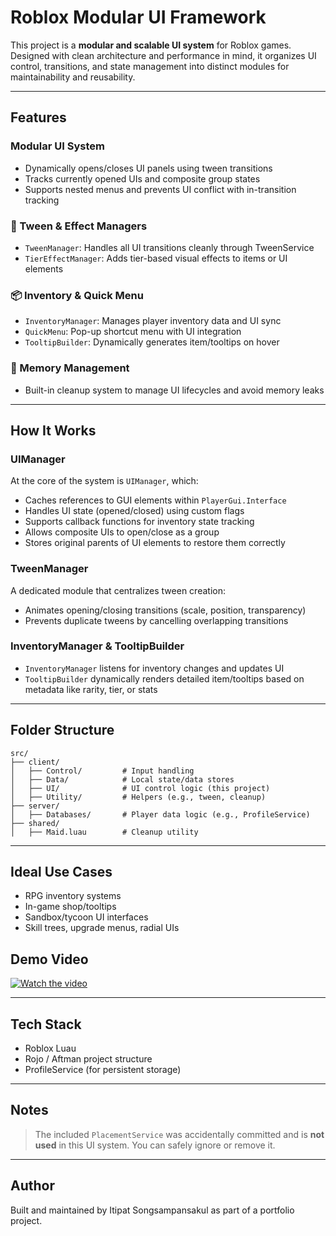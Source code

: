 #  Roblox Modular UI Framework

This project is a **modular and scalable UI system** for Roblox games. Designed with clean architecture and performance in mind, it organizes UI control, transitions, and state management into distinct modules for maintainability and reusability.

---

##  Features

###  Modular UI System
- Dynamically opens/closes UI panels using tween transitions
- Tracks currently opened UIs and composite group states
- Supports nested menus and prevents UI conflict with in-transition tracking

### 🔧 Tween & Effect Managers
- `TweenManager`: Handles all UI transitions cleanly through TweenService
- `TierEffectManager`: Adds tier-based visual effects to items or UI elements

### 📦 Inventory & Quick Menu
- `InventoryManager`: Manages player inventory data and UI sync
- `QuickMenu`: Pop-up shortcut menu with UI integration
- `TooltipBuilder`: Dynamically generates item/tooltips on hover

### 🧼 Memory Management
- Built-in cleanup system to manage UI lifecycles and avoid memory leaks

---

##  How It Works

### UIManager
At the core of the system is `UIManager`, which:
- Caches references to GUI elements within `PlayerGui.Interface`
- Handles UI state (opened/closed) using custom flags
- Supports callback functions for inventory state tracking
- Allows composite UIs to open/close as a group
- Stores original parents of UI elements to restore them correctly

### TweenManager
A dedicated module that centralizes tween creation:
- Animates opening/closing transitions (scale, position, transparency)
- Prevents duplicate tweens by cancelling overlapping transitions

### InventoryManager & TooltipBuilder
- `InventoryManager` listens for inventory changes and updates UI
- `TooltipBuilder` dynamically renders detailed item/tooltips
  based on metadata like rarity, tier, or stats

---

## Folder Structure

```
src/
├── client/
│   ├── Control/         # Input handling
│   ├── Data/            # Local state/data stores
│   ├── UI/              # UI control logic (this project)
│   ├── Utility/         # Helpers (e.g., tween, cleanup)
├── server/
│   ├── Databases/       # Player data logic (e.g., ProfileService)
├── shared/
│   ├── Maid.luau        # Cleanup utility
```

---

##  Ideal Use Cases

- RPG inventory systems
- In-game shop/tooltips
- Sandbox/tycoon UI interfaces
- Skill trees, upgrade menus, radial UIs

## Demo Video
<a href="https://www.youtube.com/watch?v=0NLv2Lb7Fcc" target="_blank" rel="noopener noreferrer">
  <img src="https://img.youtube.com/vi/0NLv2Lb7Fcc/hqdefault.jpg" alt="Watch the video">
</a>

---

##  Tech Stack

- Roblox Luau
- Rojo / Aftman project structure
- ProfileService (for persistent storage)

---

## Notes

> The included `PlacementService` was accidentally committed and is **not used** in this UI system. You can safely ignore or remove it.

---

##  Author
Built and maintained by Itipat Songsampansakul as part of a portfolio project.
